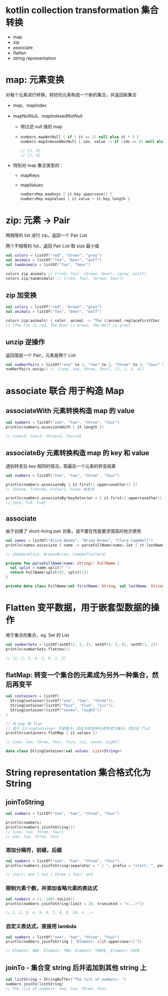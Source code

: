 # kotlin collection transformation 集合转换

- map
- zip
- associate
- flatten
- string representation



# map: 元素变换

对每个元素进行转换，转好的元素构成一个新的集合，并返回新集合

- map、mapIndex

- mapNotNull、mapIndexedNotNull

  - 带过滤 null 值的 map

  - ```kotlin
    numbers.mapNotNull { if ( it == 2) null else it * 3 }
    numbers.mapIndexedNotNull { idx, value -> if (idx == 0) null else value * idx }
    
    // [3, 9]
    // [2, 6]
    ```

- 特别对 map 集合类型的：

  - mapKeys

  - mapValues

    ```kotlin
    numbersMap.mapKeys { it.key.uppercase() }
    numbersMap.mapValues { it.value + it.key.length }
    ```



# zip: 元素 -> Pair

两相等的 list 进行 zip，返回一个 Pair List

两个不相等的 list，返回 Pair List 取 size 最小值

```kotlin
val colors = listOf("red", "brown", "grey")
val animals = listOf("fox", "bear", "wolf")
val twoAnimals = listOf("fox", "bear")

colors zip animals // [(red, fox), (brown, bear), (grey, wolf)]
colors.zip(twoAnimals) // [(red, fox), (brown, bear)]
```



## zip 加变换

```kotlin
val colors = listOf("red", "brown", "grey")
val animals = listOf("fox", "bear", "wolf")

colors.zip(animals) { color, animal -> "The ${animal.replaceFirstChar { it.uppercase() }} is $color"}
// [The Fox is red, The Bear is brown, The Wolf is grey]
```



## unzip 逆操作

返回值是一个 Pair，元素是两个 List

```kotlin
val numberPairs = listOf("one" to 1, "two" to 2, "three" to 3, "four" to 4)
numberPairs.unzip() // ([one, two, three, four], [1, 2, 3, 4])
```



# associate 联合 用于构造 Map

## associateWith 元素转换构造 map 的 value

```kotlin
val numbers = listOf("one", "two", "three", "four")
println(numbers.associateWith { it.length })

// {one=3, two=3, three=5, four=4}
```



## associateBy 元素转换构造 map 的 key 和 value

遇到转变后 key 相同的情况，取最后一个元素的转变结果

```kotlin
val numbers = listOf("one", "two", "three", "four")

println(numbers.associateBy { it.first().uppercaseChar() })
// {O=one, T=three, F=four}。T=two 被丢弃

println(numbers.associateBy(keySelector = { it.first().uppercaseChar() }, valueTransform = { it.length }))
// {O=3, T=5, F=4}
```



## associate  

由于创建了 short-living pair 对象，请不要在性能要求很高的地方使用

```kotlin
val names = listOf("Alice Adams", "Brian Brown", "Clara Campbell")
println(names.associate { name -> parseFullName(name).let { it.lastName to it.firstName } })  

// {Adams=Alice, Brown=Brian, Campbell=Clara}

private fun parseFullName(name: String): FullName {
  val split = name.split(" ")
  return FullName(split[0], split[1])
}

private data class FullName(val firstName: String, val lastName: String)
```



# Flatten﻿ 变平数据，用于嵌套型数据的操作

用于集合的集合，eg. Set 的 List

```kotlin
val numberSets = listOf(setOf(1, 2, 3), setOf(4, 5, 6), setOf(1, 2))
println(numberSets.flatten())

// [1, 2, 3, 4, 5, 6, 1, 2]
```

## flatMap: 转变一个集合的元素成为另外一种集合，然后再变平

```kotlin
val containers = listOf(
  StringContainer(listOf("one", "two", "three")),
  StringContainer(listOf("four", "five", "six")),
  StringContainer(listOf("seven", "eight"))
)

// 先 map 再 flat
// 由于 StringContainer 不是集合，因此先把这种元素转变为集合，然后在 flat
println(containers.flatMap { it.values }) 

// [one, two, three, four, five, six, seven, eight]

data class StringContainer(val values: List<String>)
```



# String representation﻿ 集合格式化为 String

## joinToString

```kotlin
val numbers = listOf("one", "two", "three", "four")

println(numbers)         
println(numbers.joinToString())
// [one, two, three, four]
// one, two, three, four
```



### 添加分隔符，前缀，后缀

```kotlin
val numbers = listOf("one", "two", "three", "four")    
println(numbers.joinToString(separator = " | ", prefix = "start: ", postfix = ": end"))

// start: one | two | three | four: end
```



### 限制元素个数，并添加省略元素的表达式

```kotlin
val numbers = (1..100).toList()
println(numbers.joinToString(limit = 10, truncated = "<...>"))

// 1, 2, 3, 4, 5, 6, 7, 8, 9, 10, <...>
```



### 自定义表达式，直接用 lambda

```kotlin
val numbers = listOf("one", "two", "three", "four")
println(numbers.joinToString { "Element: ${it.uppercase()}"})

// Element: ONE, Element: TWO, Element: THREE, Element: FOUR
```



## joinTo - 集合变 string 后并追加到其他 string 上

```kotlin
val listString = StringBuffer("The list of numbers: ")
numbers.joinTo(listString)
// The list of numbers: one, two, three, four
```



